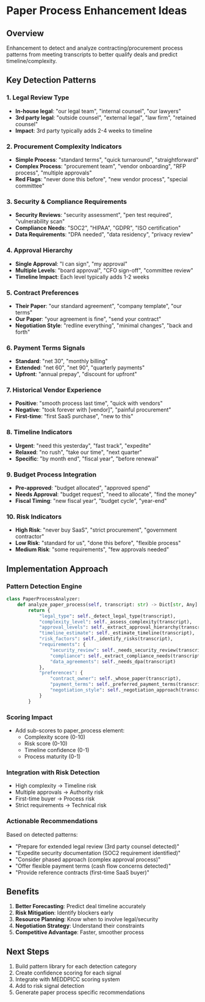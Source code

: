 # Paper Process Enhancement Ideas

## Overview
Enhancement to detect and analyze contracting/procurement process patterns from meeting transcripts to better qualify deals and predict timeline/complexity.

## Key Detection Patterns

### 1. Legal Review Type
- **In-house legal**: "our legal team", "internal counsel", "our lawyers"
- **3rd party legal**: "outside counsel", "external legal", "law firm", "retained counsel"
- **Impact**: 3rd party typically adds 2-4 weeks to timeline

### 2. Procurement Complexity Indicators
- **Simple Process**: "standard terms", "quick turnaround", "straightforward"
- **Complex Process**: "procurement team", "vendor onboarding", "RFP process", "multiple approvals"
- **Red Flags**: "never done this before", "new vendor process", "special committee"

### 3. Security & Compliance Requirements
- **Security Reviews**: "security assessment", "pen test required", "vulnerability scan"
- **Compliance Needs**: "SOC2", "HIPAA", "GDPR", "ISO certification"
- **Data Requirements**: "DPA needed", "data residency", "privacy review"

### 4. Approval Hierarchy
- **Single Approval**: "I can sign", "my approval"
- **Multiple Levels**: "board approval", "CFO sign-off", "committee review"
- **Timeline Impact**: Each level typically adds 1-2 weeks

### 5. Contract Preferences
- **Their Paper**: "our standard agreement", "company template", "our terms"
- **Our Paper**: "your agreement is fine", "send your contract"
- **Negotiation Style**: "redline everything", "minimal changes", "back and forth"

### 6. Payment Terms Signals
- **Standard**: "net 30", "monthly billing"
- **Extended**: "net 60", "net 90", "quarterly payments"
- **Upfront**: "annual prepay", "discount for upfront"

### 7. Historical Vendor Experience
- **Positive**: "smooth process last time", "quick with vendors"
- **Negative**: "took forever with [vendor]", "painful procurement"
- **First-time**: "first SaaS purchase", "new to this"

### 8. Timeline Indicators
- **Urgent**: "need this yesterday", "fast track", "expedite"
- **Relaxed**: "no rush", "take our time", "next quarter"
- **Specific**: "by month end", "fiscal year", "before renewal"

### 9. Budget Process Integration
- **Pre-approved**: "budget allocated", "approved spend"
- **Needs Approval**: "budget request", "need to allocate", "find the money"
- **Fiscal Timing**: "new fiscal year", "budget cycle", "year-end"

### 10. Risk Indicators
- **High Risk**: "never buy SaaS", "strict procurement", "government contractor"
- **Low Risk**: "standard for us", "done this before", "flexible process"
- **Medium Risk**: "some requirements", "few approvals needed"

## Implementation Approach

### Pattern Detection Engine
```python
class PaperProcessAnalyzer:
    def analyze_paper_process(self, transcript: str) -> Dict[str, Any]:
        return {
            "legal_type": self._detect_legal_type(transcript),
            "complexity_level": self._assess_complexity(transcript),
            "approval_levels": self._extract_approval_hierarchy(transcript),
            "timeline_estimate": self._estimate_timeline(transcript),
            "risk_factors": self._identify_risks(transcript),
            "requirements": {
                "security_review": self._needs_security_review(transcript),
                "compliance": self._extract_compliance_needs(transcript),
                "data_agreements": self._needs_dpa(transcript)
            },
            "preferences": {
                "contract_owner": self._whose_paper(transcript),
                "payment_terms": self._preferred_payment_terms(transcript),
                "negotiation_style": self._negotiation_approach(transcript)
            }
        }
```

### Scoring Impact
- Add sub-scores to paper_process element:
  - Complexity score (0-10)
  - Risk score (0-10)
  - Timeline confidence (0-1)
  - Process maturity (0-1)

### Integration with Risk Detection
- High complexity → Timeline risk
- Multiple approvals → Authority risk
- First-time buyer → Process risk
- Strict requirements → Technical risk

### Actionable Recommendations
Based on detected patterns:
- "Prepare for extended legal review (3rd party counsel detected)"
- "Expedite security documentation (SOC2 requirement identified)"
- "Consider phased approach (complex approval process)"
- "Offer flexible payment terms (cash flow concerns detected)"
- "Provide reference contracts (first-time SaaS buyer)"

## Benefits
1. **Better Forecasting**: Predict deal timeline accurately
2. **Risk Mitigation**: Identify blockers early
3. **Resource Planning**: Know when to involve legal/security
4. **Negotiation Strategy**: Understand their constraints
5. **Competitive Advantage**: Faster, smoother process

## Next Steps
1. Build pattern library for each detection category
2. Create confidence scoring for each signal
3. Integrate with MEDDPICC scoring system
4. Add to risk signal detection
5. Generate paper process specific recommendations